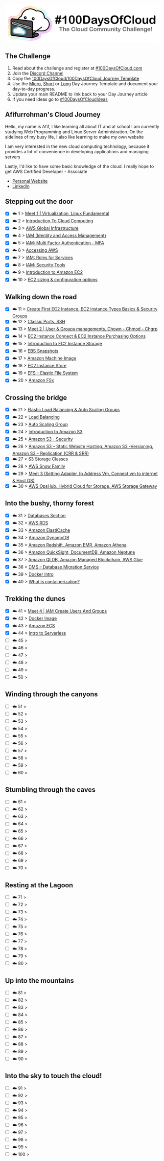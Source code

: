 <p align="center">
  <img src="banner.png">
</p>

## The Challenge

1. Read about the challenge and register at [#100DaysOfCloud.com](https://100DaysOfCloud.com)
2. Join the [Discord Channel](https://discord.gg/c6Db8nY)
3. Copy the [100DaysOfCloud/100DaysOfCloud Journey Template](https://github.com/100DaysOfCloud/100DaysOfCloud/generate)
4. Use the [Micro](Templates/000-DAY-ARTICLE-MICRO-TEMPLATE.md), [Short](Templates/001-DAY-ARTICLE-SHORT-TEMPLATE.md) or [Long](Templates/002-DAY-ARTICLE-LONG-TEMPLATE.md) Day Journey Template and document your day-to-day progress.
5. Update your main README to link back to your Day Journey article
6. If you need ideas go to [#100DaysOfCloudIdeas](https://github.com/100DaysOfCloud/100DaysOfCloudIdeas)

## Afifurrohman's Cloud Journey

Hello, my name is Afif, I like learning all about IT and at school I am currently studying Web Programming and Linux Server Administration. On the sidelines of my busy life, I also like learning to make my own website

I am very interested in the new cloud computing technology, because it provides a lot of convenience in developing applications and managing servers

Lastly, I'd like to have some basic knowledge of the cloud.
I really hope to get AWS Certified Developer - Associate

- [Personal Website](https://afifurrohman-id.github.io)
- [LinkedIn](https://www.linkedin.com/in/afifurrohman-id)

## Stepping out the door

- [x] ☁️ 1 > [Meet 1 | Virtualization, Linux Fundamental](Journey/001/Readme.md)
- [x] ☁️ 2 > [Introduction To Cloud Computing](Journey/002/Readme.md)
- [x] ☁️ 3 > [AWS Global Infrastructure](Journey/003/Readme.md)
- [x] ☁️ 4 > [IAM (Identity and Access Management)](Journey/004/Readme.md)
- [x] ☁️ 5 > [IAM: Multi Factor Authentication - MFA](Journey/005/Readme.md)
- [x] ☁️ 6 > [Accessing AWS](Journey/006/Readme.md)
- [x] ☁️ 7 > [IAM: Roles for Services](Journey/007/Readme.md)
- [x] ☁️ 8 > [IAM: Security Tools](Journey/008/Readme.md)
- [x] ☁️ 9 > [Introduction to Amazon EC2](Journey/009/Readme.md)
- [x] ☁️ 10 > [EC2 sizing & configuration options](Journey/010/Readme.md)

## Walking down the road

- [x] ☁️ 11 > [Create First EC2 Instance, EC2 Instance Types Basics & Security Groups](Journey/011/Readme.md)
- [x] ☁️ 12 > [Classic Ports, SSH](Journey/012/Readme.md)
- [x] ☁️ 13 > [Meet 2 | User & Groups managements, Chown - Chmod - Chgrp](Journey/013/Readme.md)
- [x] ☁️ 14 > [EC2 Instance Connect & EC2 Instance Purchasing Options](Journey/014/Readme.md)
- [x] ☁️ 15 > [Introduction to EC2 Instance Storage](Journey/015/Readme.md)
- [x] ☁️ 16 > [EBS Snapshots](Journey/016/Readme.md)
- [x] ☁️ 17 > [Amazon Machine Image](Journey/017/Readme.md)
- [x] ☁️ 18 > [EC2 Instance Store](Journey/018/Readme.md)
- [x] ☁️ 19 > [EFS – Elastic File System](Journey/019/Readme.md)
- [x] ☁️ 20 > [Amazon FSx](Journey/020/Readme.md)

## Crossing the bridge

- [x] ☁️ 21 > [Elastic Load Balancing & Auto Scaling Groups](Journey/021/Readme.md)
- [x] ☁️ 22 > [Load Balancing](Journey/022/Readme.md)
- [x] ☁️ 23 > [Auto Scaling Group](Journey/023/Readme.md)
- [x] ☁️ 24 > [Introduction to Amazon S3](Journey/024/Readme.md)
- [x] ☁️ 25 > [Amazon S3 - Security](Journey/025/Readme.md)
- [x] ☁️ 26 > [Amazon S3 – Static Website Hosting, Amazon S3 -Versioning, Amazon S3 – Replication (CRR & SRR)](Journey/026/Readme.md)
- [x] ☁️ 27 > [S3 Storage Classes](Journey/027/Readme.md)
- [x] ☁️ 28 > [AWS Snow Family](Journey/028/Readme.md)
- [x] ☁️ 29 > [Meet 3 (Setting Adapter, Ip Address Vm, Connect vm to internet & Host OS)](Journey/029/Readme.md)
- [x] ☁️ 30 > [AWS OpsHub, Hybrid Cloud for Storage, AWS Storage Gateway](Journey/030/Readme.md)

## Into the bushy, thorny forest

- [x] ☁️ 31 > [Databases Section](Journey/031/Readme.md)
- [x] ☁️ 32 > [AWS RDS](Journey/032/Readme.md)
- [x] ☁️ 33 > [Amazon ElastiCache](Journey/033/Readme.md)
- [x] ☁️ 34 > [Amazon DynamoDB](Journey/034/Readme.md)
- [x] ☁️ 35 > [Amazon Redshift, Amazon EMR, Amazon Athena](Journey/035/Readme.md)
- [x] ☁️ 36 > [Amazon QuickSight, DocumentDB, Amazon Neptune](Journey/036/Readme.md)
- [x] ☁️ 37 > [Amazon QLDB, Amazon Managed Blockchain, AWS Glue](Journey/037/Readme.md)
- [x] ☁️ 38 > [DMS – Database Migration Service](Journey/038/Readme.md)
- [x] ☁️ 39 > [Docker Intro](Journey/039/Readme.md)
- [x] ☁️ 40 > [What is containerization?](Journey/040/Readme.md)

## Trekking the dunes

- [x] ☁️ 41 > [Meet 4 | IAM Create Users And Groups](Journey/041/Readme.md)
- [x] ☁️ 42 > [Docker Image](Journey/042/Readme.md)
- [x] ☁️ 43 > [Amazon ECS](Journey/043/Readme.md)
- [x] ☁️ 44 > [Intro to Serverless](Journey/044/Readme.md)
- [ ] ☁️ 45 > [](Journey/045/Readme.md)
- [ ] ☁️ 46 > [](Journey/046/Readme.md)
- [ ] ☁️ 47 > [](Journey/047/Readme.md)
- [ ] ☁️ 48 > [](Journey/048/Readme.md)
- [ ] ☁️ 49 > [](Journey/049/Readme.md)
- [ ] ☁️ 50 > [](Journey/050/Readme.md)

## Winding through the canyons

- [ ] ☁️ 51 > [](Journey/051/Readme.md)
- [ ] ☁️ 52 > [](Journey/052/Readme.md)
- [ ] ☁️ 53 > [](Journey/053/Readme.md)
- [ ] ☁️ 54 > [](Journey/054/Readme.md)
- [ ] ☁️ 55 > [](Journey/055/Readme.md)
- [ ] ☁️ 56 > [](Journey/056/Readme.md)
- [ ] ☁️ 57 > [](Journey/057/Readme.md)
- [ ] ☁️ 58 > [](Journey/058/Readme.md)
- [ ] ☁️ 59 > [](Journey/059/Readme.md)
- [ ] ☁️ 60 > [](Journey/060/Readme.md)

## Stumbling through the caves

- [ ] ☁️ 61 > [](Journey/061/Readme.md)
- [ ] ☁️ 62 > [](Journey/062/Readme.md)
- [ ] ☁️ 63 > [](Journey/063/Readme.md)
- [ ] ☁️ 64 > [](Journey/064/Readme.md)
- [ ] ☁️ 65 > [](Journey/065/Readme.md)
- [ ] ☁️ 66 > [](Journey/066/Readme.md)
- [ ] ☁️ 67 > [](Journey/067/Readme.md)
- [ ] ☁️ 68 > [](Journey/068/Readme.md)
- [ ] ☁️ 69 > [](Journey/069/Readme.md)
- [ ] ☁️ 70 > [](Journey/070/Readme.md)

## Resting at the Lagoon

- [ ] ☁️ 71 > [](Journey/071/Readme.md)
- [ ] ☁️ 72 > [](Journey/072/Readme.md)
- [ ] ☁️ 73 > [](Journey/073/Readme.md)
- [ ] ☁️ 74 > [](Journey/074/Readme.md)
- [ ] ☁️ 75 > [](Journey/075/Readme.md)
- [ ] ☁️ 76 > [](Journey/076/Readme.md)
- [ ] ☁️ 77 > [](Journey/077/Readme.md)
- [ ] ☁️ 78 > [](Journey/078/Readme.md)
- [ ] ☁️ 79 > [](Journey/079/Readme.md)
- [ ] ☁️ 80 > [](Journey/080/Readme.md)

## Up into the mountains

- [ ] ☁️ 81 > [](Journey/081/Readme.md)
- [ ] ☁️ 82 > [](Journey/082/Readme.md)
- [ ] ☁️ 83 > [](Journey/083/Readme.md)
- [ ] ☁️ 84 > [](Journey/084/Readme.md)
- [ ] ☁️ 85 > [](Journey/085/Readme.md)
- [ ] ☁️ 86 > [](Journey/086/Readme.md)
- [ ] ☁️ 87 > [](Journey/087/Readme.md)
- [ ] ☁️ 88 > [](Journey/088/Readme.md)
- [ ] ☁️ 89 > [](Journey/089/Readme.md)
- [ ] ☁️ 90 > [](Journey/090/Readme.md)

## Into the sky to touch the cloud!

- [ ] ☁️ 91 > [](Journey/091/Readme.md)
- [ ] ☁️ 92 > [](Journey/092/Readme.md)
- [ ] ☁️ 93 > [](Journey/093/Readme.md)
- [ ] ☁️ 94 > [](Journey/094/Readme.md)
- [ ] ☁️ 95 > [](Journey/095/Readme.md)
- [ ] ☁️ 96 > [](Journey/096/Readme.md)
- [ ] ☁️ 97 > [](Journey/097/Readme.md)
- [ ] ☁️ 98 > [](Journey/098/Readme.md)
- [ ] ☁️ 99 > [](Journey/099/Readme.md)
- [ ] ☁️ 100 > [](Journey/100/Readme.md)
